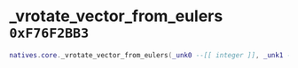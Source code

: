 # _vrotate_vector_from_eulers `0xF76F2BB3`

```lua
natives.core._vrotate_vector_from_eulers(_unk0 --[[ integer ]], _unk1 --[[ integer ]], _unk2 --[[ integer ]], _unk3 --[[ integer ]])
```